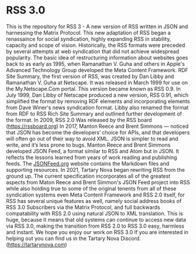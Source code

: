 # RSS 3.0
This is the repository for RSS 3 - A new version of RSS written in JSON and harnessing the Matrix Protocol. This new adaptation of RSS began a renassaince for social syndication, highly expanding RSS in stability, capacity and scope of vision. 
Historically, the RSS formats were preceded by several attempts at web syndication that did not achieve widespread popularity. The basic idea of restructuring information about websites goes back to as early as 1995, when Ramanathan V. Guha and others in Apple's Advanced Technology Group developed the Meta Content Framework. RDF Site Summary, the first version of RSS, was created by Dan Libby and Ramanathan V. Guha at Netscape. It was released in March 1999 for use on the My.Netscape.Com portal. This version became known as RSS 0.9. In July 1999, Dan Libby of Netscape produced a new version, RSS 0.91, which simplified the format by removing RDF elements and incorporating elements from Dave Winer's news syndication format. Libby also renamed the format from RDF to RSS Rich Site Summary and outlined further development of the format.
In 2009, RSS 2.0 Was released by the RSS board (https://rssboard.org)
In 2017, Manton Reece and Brent Simmons — noticed that JSON has become the developers’ choice for APIs, and that developers will often go out of their way to avoid XML. JSON is simpler to read and write, and it’s less prone to bugs. Manton Reece and Brent Simmons developed JSON Feed, a format similar to RSS and Atom but in JSON. It reflects the lessons learned from years of work reading and publishing feeds.
The [JSONFeed.org](https://jsonfeed.org/) website contains the Markdown files and supporting resources.
In 2021, Tartary Nova began rewriting RSS from the ground up.
The current specification incorporates all of the greatest aspects from Maton Reece and Brent Simmon's JSON Feed project into RSS while also holding true to some of the original tenents from all of these syndication systems even Meta Content Framework and RSS 2.0 itself, for RSS has several unique features as well, namely social address books of RSS 3.0 Subscribers via the Matrix Protocol, and full backwards compatability with RSS 2.0 using natural JSON to XML translation. This is huge, because it means that old systems can continue to access new data via RSS 3.0, making the transition from RSS 2.0 to RSS 3.0 easy, harmless and instant.
We hope you enjoy our work on RSS 3.0 If you are interested in helping out you can find us in the Tartary Nova Discord. (https://tartarynova.com)
